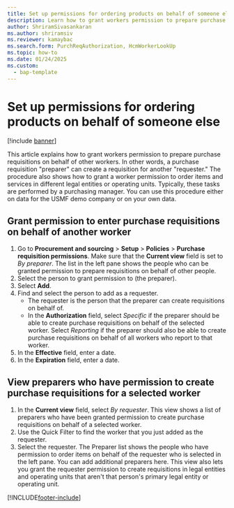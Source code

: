 ```yaml
---
title: Set up permissions for ordering products on behalf of someone else
description: Learn how to grant workers permission to prepare purchase requisitions on behalf of other workers with a process for granting permission to enter requisitions. 
author: ShriramSivasankaran
ms.author: shriramsiv
ms.reviewer: kamaybac
ms.search.form: PurchReqAuthorization, HcmWorkerLookUp
ms.topic: how-to
ms.date: 01/24/2025
ms.custom: 
  - bap-template
---
```


# Set up permissions for ordering products on behalf of someone else

[!include [banner](../../includes/banner.md)]

This article explains how to grant workers permission to prepare purchase requisitions on behalf of other workers. In other words, a purchase requisition "preparer" can create a requisition for another "requester." The procedure also shows how to grant a worker permission to order items and services in different legal entities or operating units. Typically, these tasks are performed by a purchasing manager. You can use this procedure either on data for the USMF demo company or on your own data.

## Grant permission to enter purchase requisitions on behalf of another worker

1. Go to **Procurement and sourcing** \> **Setup** \> **Policies** \> **Purchase requisition permissions**. Make sure that the **Current view** field is set to *By preparer*. The list in the left pane shows the people who can be granted permission to prepare requisitions on behalf of other people.  
2. Select the person to grant permission to (the preparer).
3. Select **Add**.
4. Find and select the person to add as a requester.
    - The requester is the person that the preparer can create requisitions on behalf of.  
    - In the **Authorization** field, select *Specific* if the preparer should be able to create purchase requisitions on behalf of the selected worker. Select *Reporting* if the preparer should also be able to create purchase requisitions on behalf of all workers who report to that worker.  
5. In the **Effective** field, enter a date.
6. In the **Expiration** field, enter a date.

## View preparers who have permission to create purchase requisitions for a selected worker

1. In the **Current view** field, select *By requester*. This view shows a list of preparers who have been granted permission to create purchase requisitions on behalf of a selected worker.  
2. Use the Quick Filter to find the worker that you just added as the requester.
3. Select the requester. The Preparer list shows the people who have permission to order items on behalf of the requester who is selected in the left pane. You can add additional preparers here. This view also lets you grant the requester permission to create requisitions in legal entities and operating units that aren't that person's primary legal entity or operating unit.  

[!INCLUDE[footer-include](../../../includes/footer-banner.md)]
